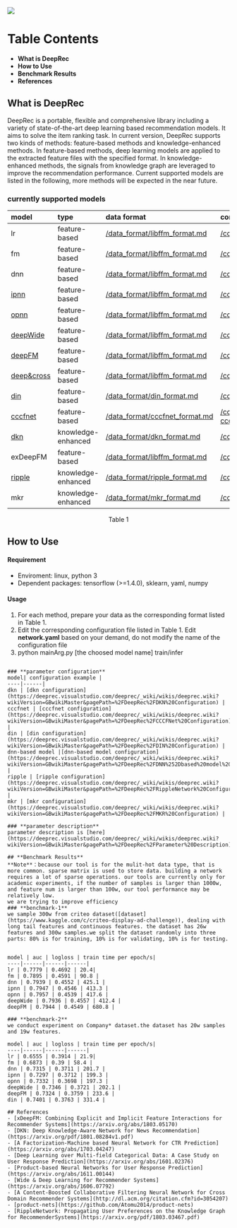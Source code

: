 ![](https://s1.ax1x.com/2017/09/24/QzeaQ.png) 

# **Table Contents**
- **What is DeepRec** 
- **How to Use**
- **Benchmark Results**
- **References**

## **What is DeepRec**

DeepRec is a portable, flexible and comprehensive library including a variety of state-of-the-art deep learning based recommendation models. It aims to solve the item ranking task. In current version, DeepRec supports two kinds of methods: feature-based methods and knowledge-enhanced methods. In feature-based methods, deep learning models are applied to the extracted feature files with the specified format. In knowledge-enhanced methods, the signals from knowledge graph are leveraged to improve the recommendation performance. Current supported models are listed in the following, more methods will be expected in the near future. 

### **currently supported models**

model | type | data format | configuration example |
:---|:-----| :---|:------| 
lr | feature-based | [/data_format/libffm_format.md](https://github.com/zhfzhmsra/DeepRec/tree/master/data_format/libffm_format.md) | [/config/lr.yaml](https://github.com/zhfzhmsra/DeepRec/tree/master/config/lr.yaml) |
fm | feature-based | [/data_format/libffm_format.md](https://github.com/zhfzhmsra/DeepRec/tree/master/data_format/libffm_format.md) | [/config/fm.yaml](https://github.com/zhfzhmsra/DeepRec/tree/master/config/fm.yaml) |  
dnn | feature-based | [/data_format/libffm_format.md](https://github.com/zhfzhmsra/DeepRec/tree/master/data_format/libffm_format.md) | [/config/dnn.yaml](https://github.com/zhfzhmsra/DeepRec/tree/master/config/dnn.yaml) | 
[ipnn](https://arxiv.org/pdf/1611.00144.pdf) | feature-based | [/data_format/libffm_format.md](https://github.com/zhfzhmsra/DeepRec/tree/master/data_format/libffm_format.md) | [/config/ipnn.yaml](https://github.com/zhfzhmsra/DeepRec/tree/master/config/ipnn.yaml) | 
[opnn](https://arxiv.org/pdf/1611.00144.pdf) | feature-based | [/data_format/libffm_format.md](https://github.com/zhfzhmsra/DeepRec/tree/master/data_format/libffm_format.md) | [/config/opnn.yaml](https://github.com/zhfzhmsra/DeepRec/tree/master/config/opnn.yaml) | 
[deepWide](https://arxiv.org/abs/1606.07792) | feature-based | [/data_format/libffm_format.md](https://github.com/zhfzhmsra/DeepRec/tree/master/data_format/libffm_format.md) | [/config/deepWide.yaml](https://github.com/zhfzhmsra/DeepRec/tree/master/config/deepWide.yaml) |
[deepFM](https://arxiv.org/abs/1703.04247) | feature-based | [/data_format/libffm_format.md](https://github.com/zhfzhmsra/DeepRec/tree/master/data_format/libffm_format.md) | [/config/deepFM.yaml](https://github.com/zhfzhmsra/DeepRec/tree/master/config/deppFM.yaml) |
[deep&cross](https://arxiv.org/pdf/1708.05123.pdf) | feature-based |[/data_format/libffm_format.md](https://github.com/zhfzhmsra/DeepRec/tree/master/data_format/libffm_format.md) | [/config/deepcross.yaml](https://github.com/zhfzhmsra/DeepRec/tree/master/config/deepcross.yaml) |
[din](https://arxiv.org/pdf/1706.06978.pdf) | feature-based | [/data_format/din_format.md](https://github.com/zhfzhmsra/DeepRec/tree/master/data_format/din_format.md) | [/config/din.yaml](https://github.com/zhfzhmsra/DeepRec/tree/master/config/din.yaml) |
[cccfnet](https://dl.acm.org/citation.cfm?id=3054207) | feature-based | [/data_format/cccfnet_format.md](https://github.com/zhfzhmsra/DeepRec/tree/master/data_format/cccfnet_format.md) | [/config/cccfnet_classfy.yaml](https://github.com/zhfzhmsra/DeepRec/tree/master/config/cccfnet_classfy.yaml), [cccfnet_regress.yaml](https://github.com/zhfzhmsra/DeepRec/tree/master/config/cccfnet_regress.yaml) |
[dkn](https://dl.acm.org/citation.cfm?doid=3178876.3186175) | knowledge-enhanced | [/data_format/dkn_format.md](https://github.com/zhfzhmsra/DeepRec/tree/master/data_format/dkn_format.md) | [/config/dkn.yaml](https://github.com/zhfzhmsra/DeepRec/tree/master/config/dkn.yaml) |
exDeepFM | feature-based | [/data_format/libffm_format.md](https://github.com/zhfzhmsra/DeepRec/tree/master/data_format/libffm_format.md) | [/config/exDeepFM.yaml](https://github.com/zhfzhmsra/DeepRec/tree/master/config/exDeepFM.yaml)  |
[ripple](https://arxiv.org/abs/1803.03467) | knowledge-enhanced | [/data_format/ripple_format.md](https://github.com/zhfzhmsra/DeepRec/tree/master/data_format/ripple_format.md) | [/config/ripple.yaml](https://github.com/zhfzhmsra/DeepRec/tree/master/config/ripple.yaml) |
mkr | knowledge-enhanced | [/data_format/mkr_format.md](https://github.com/zhfzhmsra/DeepRec/tree/master/data_format/mkr_format.md) | [/config/mkr.yaml](https://github.com/zhfzhmsra/DeepRec/tree/master/config/mkr.yaml) |

<div align="center">Table 1</div>

## **How to Use**

#### **Requirement**
- Enviroment: linux, python 3 
- Dependent packages: tensorflow (>=1.4.0), sklearn, yaml, numpy 

#### **Usage**
  1. For each method, prepare your data as the corresponding format listed in Table 1.
  2. Edit the corresponding configuration file listed in Table 1. Edit **network.yaml** based on your demand, do not modify the name of the configuration file
  3. python mainArg.py [the choosed model name] train/infer


``` 

### **parameter configuration**
model| configuration example |
----|------| 
dkn | [dkn configuration](https://deeprec.visualstudio.com/deeprec/_wiki/wikis/deeprec.wiki?wikiVersion=GBwikiMaster&pagePath=%2FDeepRec%2FDKN%20Configuration) |
cccfnet | [cccfnet configuration](https://deeprec.visualstudio.com/deeprec/_wiki/wikis/deeprec.wiki?wikiVersion=GBwikiMaster&pagePath=%2FDeepRec%2FCCCFNet%20Configuration) | 
din | [din configuration](https://deeprec.visualstudio.com/deeprec/_wiki/wikis/deeprec.wiki?wikiVersion=GBwikiMaster&pagePath=%2FDeepRec%2FDIN%20Configuration) |
dnn-based model |[dnn-based model configuration](https://deeprec.visualstudio.com/deeprec/_wiki/wikis/deeprec.wiki?wikiVersion=GBwikiMaster&pagePath=%2FDeepRec%2FDNN%252Dbased%20model%20Configuration) | 
ripple | [ripple configuration](https://deeprec.visualstudio.com/deeprec/_wiki/wikis/deeprec.wiki?wikiVersion=GBwikiMaster&pagePath=%2FDeepRec%2FRippleNetwork%20Configuration) |
mkr | [mkr configuration](https://deeprec.visualstudio.com/deeprec/_wiki/wikis/deeprec.wiki?wikiVersion=GBwikiMaster&pagePath=%2FDeepRec%2FMKR%20Configuration) |

### **parameter description**
parameter description is [here](https://deeprec.visualstudio.com/deeprec/_wiki/wikis/deeprec.wiki?wikiVersion=GBwikiMaster&pagePath=%2FDeepRec%2FParameter%20Description) 
 
## **Benchmark Results**
**Note**：because our tool is for the mulit-hot data type, that is more common. sparse matrix is ​​used to store data. building a network requires a lot of sparse operations. our tools are currently only for academic experiments, if the number of samples is larger than 1000w, and feature num is larger than 100w, our tool performance may be relatively low.
we are trying to improve efficiency 
### **benchmark-1**
we sample 300w from criteo dataset([dataset](https://www.kaggle.com/c/criteo-display-ad-challenge)), dealing with long tail features and continuous features. the dataset has 26w features and 300w samples.we split the dataset randomly into three parts: 80% is for training, 10% is for validating, 10% is for testing.


model | auc | logloss | train time per epoch/s|
----|------|------|------| 
lr | 0.7779 | 0.4692 | 20.4| 
fm | 0.7895 | 0.4591 | 90.8 |   
dnn | 0.7939 | 0.4552 | 425.1 |  
ipnn | 0.7947 | 0.4546 | 413.3 |  
opnn | 0.7957 | 0.4539 | 417.6 |  
deepWide | 0.7936 | 0.4557 | 412.4 | 
deepFM | 0.7944 | 0.4549 | 680.8 | 

### **benchmark-2**
we conduct experiment on Company* dataset.the dataset has 20w samples and 19w features. 

model | auc | logloss | train time per epoch/s|
----|------|------|------| 
lr | 0.6555 | 0.3914 | 21.9| 
fm | 0.6873 | 0.39 | 58.4 |   
dnn | 0.7315 | 0.3711 | 201.7 |  
ipnn | 0.7297 | 0.3712 | 199.3 |  
opnn | 0.7332 | 0.3698 | 197.3 |  
deepWide | 0.7346 | 0.3721 | 202.1 | 
deepFM | 0.7324 | 0.3759 | 233.6 | 
din | 0.7401 | 0.3763 | 331.4 | 

## References
- [xDeepFM: Combining Explicit and Implicit Feature Interactions for Recommender Systems](https://arxiv.org/abs/1803.05170)
- [DKN: Deep Knowledge-Aware Network for News Recommendation](https://arxiv.org/pdf/1801.08284v1.pdf)
- [A Factorization-Machine based Neural Network for CTR Prediction](https://arxiv.org/abs/1703.04247)
- [Deep Learning over Multi-field Categorical Data: A Case Study on User Response Prediction](https://arxiv.org/abs/1601.02376)
- [Product-based Neural Networks for User Response Prediction](https://arxiv.org/abs/1611.00144)
- [Wide & Deep Learning for Recommender Systems](https://arxiv.org/abs/1606.07792)
- [A Content-Boosted Collaborative Filtering Neural Network for Cross Domain Recommender Systems](http://dl.acm.org/citation.cfm?id=3054207)
- [product-nets](https://github.com/Atomu2014/product-nets)
- [RippleNetwork: Propagating User Preferences on the Knowledge Graph for RecommenderSystems](https://arxiv.org/pdf/1803.03467.pdf)